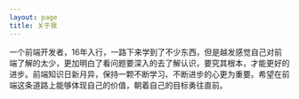 ```yaml
---
layout: page
title: 关于我 
---
```


一个前端开发者，16年入行，一路下来学到了不少东西，但是越发感觉自己对前端了解的太少，更加明白了看问题要深入的去了解认识，要究其根本，才能更好的进步。前端知识日新月异，保持一颗不断学习、不断进步的心更为重要。希望在前端这条道路上能够体现自己的价值，朝着自己的目标勇往直前。

